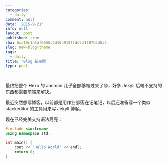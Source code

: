 ```yaml
---
categories:
  - daily
comment: null
date: '2015-9-21'
info: null
layout: post
published: true
sha: 6ca19c1a5af6655c6d16b919ffdc5d1f87e2d5a2
slug: new-blog-theme
tags:
  - daily
title: 'Blog 新主题'
type: post

---
```



最终把整个 Hexo 的 Jacman 几乎全部移植过来了:smile:，好多 Jekyll 后端不支持的东西都需要前端来解决。

<!--more-->

最近突然想写博客，以前都是用作业部落在记笔记，以后还准备写一个类似 stackeditor 的工具用来写 Jekyll 博客。

现在已经完美支持语法高亮：

```cpp
#include <iostream>
using namespace std;

int main() {
    cout << "Hello World" << endl;
    return 0;
}
```